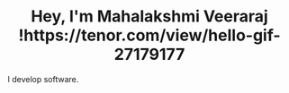 <h1 align="center">Hey, I'm Mahalakshmi Veeraraj !https://tenor.com/view/hello-gif-27179177
</h1>
<p>I develop software.</p>
